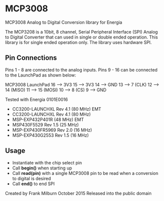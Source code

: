 # MCP3008
MCP3008 Analog to Digital Conversion library for Energia

  The MCP3208 is a 10bit, 8 channel, Serial Peripheral Interface (SPI) Analog to Digital Converter that can used in single or double ended operation.  This library is for single ended operation only.  The library uses hardware SPI.

  Pin Connections
  ---------------
  Pins 1 - 8 are connected to the analog inputs.  Pins 9 - 16 can be connected to the LaunchPad as shown below:
  
  MCP3008            LaunchPad
  16   -->   3V3
  15   -->   3V3
  14   -->   GND
  13   -->   7      (CLK)
  12   -->   14     (MISO)
  11   -->   15     (MOSI)
  10   -->   8      (CS)
  9    -->   GND

  Tested with Energia 0101E0016
  * CC3200-LAUNCHXL Rev 4.1 (80 MHz) EMT
  * CC3200-LAUNCHXL Rev 4.1 (80 MHz)
  * MSP-EXP432P401R (48 MHz) EMT
  * MSP430F5529 Rev 1.5 (25 MHz)
  * MSP-EXP430FR5969 Rev 2.0 (16 MHz)
  * MSP-EXP430G2553 Rev 1.5 (16 MHz)
  
  Usage
  -----
  - Instantiate with the chip select pin
  - Call **begin()** when starting up
  - Call **read(pin)** with a single MCP3008 pin to be read when a conversion to digital is desired
  - Call **end()** to end SPI
  
  Created by Frank Milburn October 2015
  Released into the public domain

